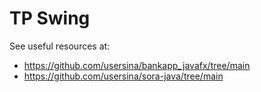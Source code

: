 # TP Swing

See useful resources at:

- <https://github.com/usersina/bankapp_javafx/tree/main>
- <https://github.com/usersina/sora-java/tree/main>
